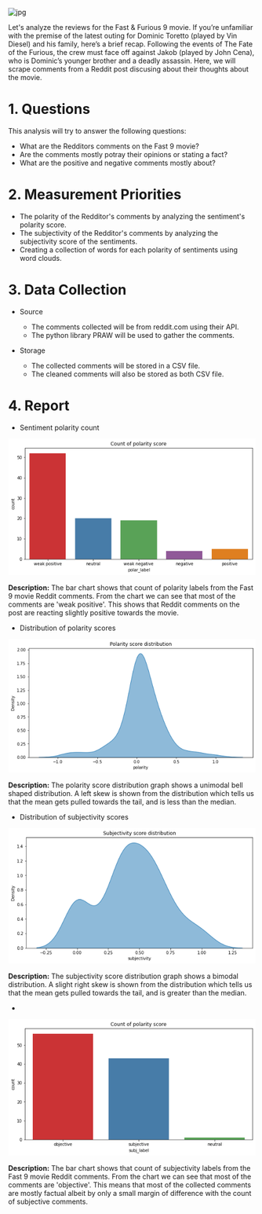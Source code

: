 ![jpg](https://image11.m1905.cn/uploadfile/2021/0421/20210421100242955450.jpg)

Let's analyze the reviews for the Fast & Furious 9 movie. If you’re unfamiliar with the premise of the latest outing for Dominic Toretto (played by Vin Diesel) and his family, here’s a brief recap. Following the events of The Fate of the Furious, the crew must face off against Jakob (played by John Cena), who is Dominic’s younger brother and a deadly assassin. Here, we will scrape comments from a Reddit post discusing about their thoughts about the movie.

# 1. Questions

This analysis will try to answer the following questions:
* What are the Redditors comments on the Fast 9 movie?
* Are the comments mostly potray their opinions or stating a fact?
* What are the positive and negative comments mostly about?

# 2. Measurement Priorities

* The polarity of the Redditor's comments by analyzing the sentiment's polarity score. 
* The subjectivity of the Redditor's comments by analyzing the subjectivity score of the sentiments.
* Creating a collection of words for each polarity of sentiments using word clouds.

# 3. Data Collection

* Source
    * The comments collected will be from reddit.com using their API.
    * The python library PRAW will be used to gather the comments.

* Storage
    * The collected comments will be stored in a CSV file.
    * The cleaned comments will also be stored as both CSV file.
    
# 4. Report
* Sentiment polarity count

![png](https://raw.githubusercontent.com/ameerhaziq20/ameerhaziq20.github.io/main/_projects/Fast%209%20Reddit%20Comments%20Sentiment%20Analysis%20using%20NLTK%20and%20PRAW/output_72_0.png)
    
**Description:** The bar chart shows that count of polarity labels from the Fast 9 movie Reddit comments. From the chart we can see that most of the comments are 'weak positive'. This shows that Reddit comments on the post are reacting slightly positive towards the movie.

* Distribution of polarity scores

![png](https://raw.githubusercontent.com/ameerhaziq20/ameerhaziq20.github.io/main/_projects/Fast%209%20Reddit%20Comments%20Sentiment%20Analysis%20using%20NLTK%20and%20PRAW/output_67_0.png)
    
**Description:** The polarity score distribution graph shows a unimodal bell shaped distribution. A left skew is shown from the distribution which tells us that the mean gets pulled towards the tail, and is less than the median. 

* Distribution of subjectivity scores

![png](https://raw.githubusercontent.com/ameerhaziq20/ameerhaziq20.github.io/main/_projects/Fast%209%20Reddit%20Comments%20Sentiment%20Analysis%20using%20NLTK%20and%20PRAW/output_69_0.png)
    
**Description:** The subjectivity score distribution graph shows a bimodal distribution. A slight right skew is shown from the distribution which tells us that the mean gets pulled towards the tail, and is greater than the median. 

* 
![png](https://raw.githubusercontent.com/ameerhaziq20/ameerhaziq20.github.io/main/_projects/Fast%209%20Reddit%20Comments%20Sentiment%20Analysis%20using%20NLTK%20and%20PRAW/output_74_0.png)
   

**Description:** The bar chart shows that count of subjectivity labels from the Fast 9 movie Reddit comments. From the chart we can see that most of the comments are 'objective'. This means that most of the collected comments are mostly factual albeit by only a small margin of difference with the count of subjective comments. 
